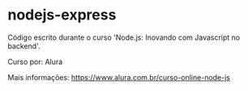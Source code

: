 # nodejs-express

Código escrito durante o curso 'Node.js: Inovando com Javascript no backend'.

Curso por: Alura

Mais informações: https://www.alura.com.br/curso-online-node-js
